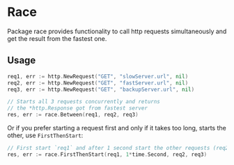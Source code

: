 # Race
Package race provides functionality to call http requests simultaneously and get the result from the fastest one.

## Usage
```Go
req1, err := http.NewRequest("GET", "slowServer.url", nil)
req2, err := http.NewRequest("GET", "fastServer.url", nil)
req3, err := http.NewRequest("GET", "backupServer.url", nil)

// Starts all 3 requests concurrently and returns
// the *http.Response got from fastest server
res, err := race.Between(req1, req2, req3)
```
Or if you prefer starting a request first and only if it takes too long, starts the other, use `FirstThenStart`:
```Go
// First start `req1` and after 1 second start the other requests (req2 and req3)
res, err := race.FirstThenStart(req1, 1*time.Second, req2, req3)
```
